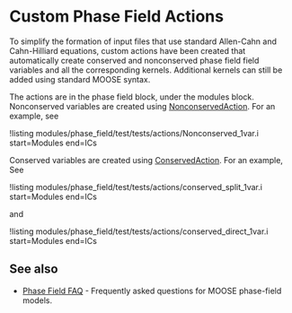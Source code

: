 # Custom Phase Field Actions

To simplify the formation of input files that use standard Allen-Cahn and Cahn-Hilliard equations,
custom actions have been created that automatically create conserved and nonconserved phase field
field variables and all the corresponding kernels. Additional kernels can still be added using
standard MOOSE syntax.

The actions are in the phase field block, under the modules block. Nonconserved variables are created
using [NonconservedAction](/NonconservedAction.md). For an example, see

!listing modules/phase_field/test/tests/actions/Nonconserved_1var.i start=Modules end=ICs

Conserved variables are created using [ConservedAction](/ConservedAction.md). For an example, See

!listing modules/phase_field/test/tests/actions/conserved_split_1var.i start=Modules end=ICs

and

!listing modules/phase_field/test/tests/actions/conserved_direct_1var.i start=Modules end=ICs



## See also

- [Phase Field FAQ](FAQ.md) - Frequently asked questions for MOOSE phase-field models.
